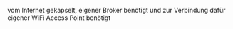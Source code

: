 

vom Internet gekapselt, eigener Broker benötigt und zur Verbindung dafür eigener WiFi Access Point benötigt
